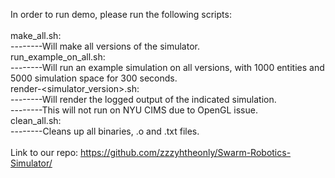In order to run demo, please run the following scripts: <br />
<br />
make_all.sh: <br />
--------Will make all versions of the simulator. <br />
run_example_on_all.sh: <br />
--------Will run an example simulation on all versions, with 1000 entities and 5000 simulation space for 300 seconds. <br />
render-<simulator_version>.sh: <br />
--------Will render the logged output of the indicated simulation. <br />
--------This will not run on NYU CIMS due to OpenGL issue. <br />
clean_all.sh: <br />
--------Cleans up all binaries, .o  and .txt files. <br />
<br />
Link to our repo: https://github.com/zzzyhtheonly/Swarm-Robotics-Simulator/
